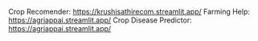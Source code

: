 Crop Recomender: https://krushisathirecom.streamlit.app/
Farming Help: https://agriappai.streamlit.app/
Crop Disease Predictor: https://agriappai.streamlit.app/

